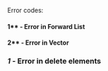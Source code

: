 

Error codes:

#### 1** - Error in Forward List
#### 2** - Error in Vector

### *1* - Error in delete elements
